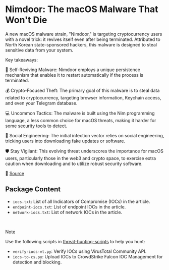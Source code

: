 # Nimdoor: The macOS Malware That Won't Die

A new macOS malware strain, "Nimdoor," is targeting cryptocurrency users with a novel trick: it revives itself even after being terminated. Attributed to North Korean state-sponsored hackers, this malware is designed to steal sensitive data from your system.

Key takeaways:

🚨 Self-Reviving Malware: Nimdoor employs a unique persistence mechanism that enables it to restart automatically if the process is terminated.

💰 Crypto-Focused Theft: The primary goal of this malware is to steal data related to cryptocurrency, targeting browser information, Keychain access, and even your Telegram database.

💻 Uncommon Tactics: The malware is built using the Nim programming language, a less common choice for macOS threats, making it harder for some security tools to detect.

🎣 Social Engineering: The initial infection vector relies on social engineering, tricking users into downloading fake updates or software.

🛡️ Stay Vigilant: This evolving threat underscores the importance for macOS users, particularly those in the web3 and crypto space, to exercise extra caution when downloading and to utilize robust security software.

🔗 [Source](https://www.sentinelone.com/labs/macos-nimdoor-dprk-threat-actors-target-web3-and-crypto-platforms-with-nim-based-malware/)

## Package Content

- `iocs.txt`: List of all Indicators of Compromise (IOCs) in the article.
- `endpoint-iocs.txt`: List of endpoint IOCs in the article.
- `network-iocs.txt`: List of network IOCs in the article.

<br>

> [!NOTE]
> Use the following scripts in [threat-hunting-scripts](../../threat-hunting-scripts/) to help you hunt:
>
> - `verify-iocs-vt.py`: Verify IOCs using VirusTotal Community API.
> - `iocs-to-cs.py`: Upload IOCs to CrowdStrike Falcon IOC Management for detection and blocking.
